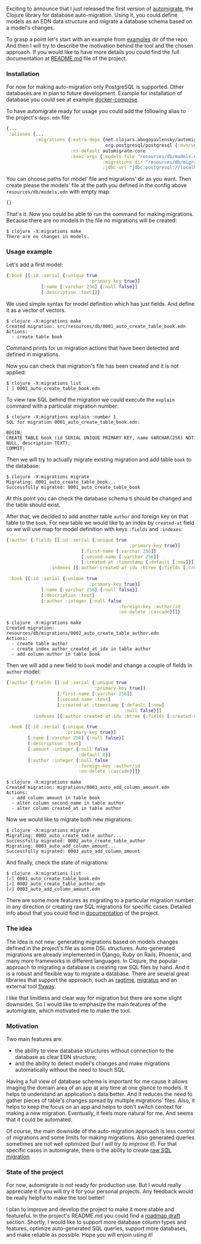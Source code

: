Exciting to announce that I just released the first version of [automigrate](https://github.com/abogoyavlensky/automigrate), 
the Clojure library for database auto-migration. Using it, you could define models as an EDN data structure 
and migrate a database schema based on a model's changes. 

To grasp a point let's start with an example from [examples](https://github.com/abogoyavlensky/automigrate/tree/master/examples) 
dir of the repo. And then I will try to describe the motivation behind the tool and the chosen approach. 
If you would like to have more details you could find the full documentation 
at [README.md](https://github.com/abogoyavlensky/automigrate#automigrate) file of the project.


### Installation

For now for making auto-migration only PostgreSQL is supported. Other databases are in plan to future development. 
Example for installation of database you could see at example 
[docker-compose](https://github.com/abogoyavlensky/automigrate/blob/59797c63ffd3af008dcb9825a9d8887347bf5c36/examples/docker-compose.yaml#L4-L11). 

To have automigrate ready for usage you could add the following alias to the project's `deps.edn` file:

```clojure
{...
 :aliases {...
           :migrations {:extra-deps {net.clojars.abogoyavlensky/automigrate {:mvn/version "0.1.0"}
                                     org.postgresql/postgresql {:mvn/version "42.3.1"}}
                        :ns-default automigrate.core
                        :exec-args {:models-file "resources/db/models.edn"
                                    :migrations-dir "resources/db/migrations"
                                    :jdbc-url "jdbc:postgresql://localhost:5432/mydb?user=myuser&password=secret"}}}}
```

You can choose paths for model' file and migrations' dir as you want. 
Then create please the models' file at the path you defined in the config above `resources/db/models.edn` with empty map:

```clojure
{}
```

That's it. Now you could be able to run the command for making migrations. 
Because there are no models in the file no migrations will be created:

```shell
$ clojure -X:migrations make
There are no changes in models.
```

### Usage example

Let's add a first model:

```clojure
{:book [[:id :serial {:unique true
                               :primary-key true}]
             [:name [:varchar 256] {:null false}]
             [:description :text]]}
```

We used simple syntax for model definition which has just fields. And define it as a vector of vectors.

```shell
$ clojure -X:migrations make
Created migration: src/resources/db/0001_auto_create_table_book.edn
Actions:
  - create table book
```

Command prints for us migration actions that have been detected and defined in migrations.

Now you can check that migration's file has been created and it is not applied:

```shell 
$ clojure -X:migrations list
[ ] 0001_auto_create_table_book.edn
```

To view raw SQL behind the migration we could execute the `explain` command with a particular migration number:

```shell
$ clojure -X:migrations explain :number 1
SQL for migration 0001_auto_create_table_book.edn:

BEGIN;
CREATE TABLE book (id SERIAL UNIQUE PRIMARY KEY, name VARCHAR(256) NOT NULL, description TEXT);
COMMIT;
```

Then we will try to actually migrate existing migration and add table `book` to the database:

```shell
$ clojure -X:migrations migrate
Migrating: 0001_auto_create_table_book...
Successfully migrated: 0001_auto_create_table_book
```
At this point you can check the database schema ti should be changed and the table should exist.

After that, we decided to add another table `author` and foreign key on that table to the `book`. 
For new table we would like to an index by `created-at` field so we will use map 
for model definition with keys `:fields` and `:indexes`:

```clojure
{:author {:fields [[:id :serial {:unique true
                                              :primary-key true}]
                            [:first-name [:varchar 256]]
                            [:second-name [:varchar 256]]
                            [:created-at :timestamp {:default [:now]}]]
                :indexes [[:author-created-at-idx :btree {:fields [:created-at]}]]}

 :book [[:id :serial {:unique true
                               :primary-key true}]
             [:name [:varchar 256] {:null false}]
             [:description :text]
             [:author :integer {:null false
                                          :foreign-key :author/id
                                          :on-delete :cascade}]]}
```

```shell
$ clojure -X:migrations make
Created migration: resources/db/migrations/0002_auto_create_table_author.edn
Actions:
  - create table author
  - create index author_created_at_idx in table author
  - add column author in table book
```
Then we will add a new field to `book` model and change a couple of fields in `author` model:

```clojure
{:author {:fields [[:id :serial {:unique true
                                 :primary-key true}]
                   [:first-name [:varchar 256]]
                   [:second-name :text]
                   [:created-at :timestamp {:default [:now]
                                            :null false}]]
          :indexes [[:author-created-at-idx :btree {:fields [:created-at]}]]}

 :book [[:id :serial {:unique true
                      :primary-key true}]
        [:name [:varchar 256] {:null false}]
        [:description :text]
        [:amount :integer {:null false
                           :default 0}]
        [:author :integer {:null false
                           :foreign-key :author/id
                           :on-delete :cascade}]]}
```

```shell
$ clojure -X:migrations make
Created migration: migrations/0003_auto_add_column_amount.edn
Actions:
  - add column amount in table book
  - alter column second_name in table author
  - alter column created_at in table author
``` 

Now we would like to migrate both new migrations:

```shell
$ clojure -X:migrations migrate
Migrating: 0002_auto_create_table_author...
Successfully migrated: 0002_auto_create_table_author
Migrating: 0003_auto_add_column_amount...
Successfully migrated: 0003_auto_add_column_amount
```

And finally, check the state of migrations:

```shell
$ clojure -X:migrations list
[✓] 0001_auto_create_table_book.edn
[✓] 0002_auto_create_table_author.edn
[✓] 0003_auto_add_column_amount.edn
```

There are some more features as migrating to a particular migration number in any direction 
or creating raw SQL migrations for specific cases. 
Detailed info about that you could find in [documentation](https://github.com/abogoyavlensky/automigrate/tree/examples#documentation) 
of the project.


### The idea

The idea is not new: generating migrations based on models changes defined in the project's file as some DSL structures. 
Auto-generated migrations are already implemented in Django, Ruby on Rails, Phoenix, 
and many more frameworks in different languages. In Clojure, 
the popular approach to migrating a database is creating raw SQL files by hand. 
And it is a robust and flexible way to migrate a database. 
There are several great libraries that support the approach, 
such as [ragtime](https://github.com/weavejester/ragtime), [migratus](https://github.com/yogthos/migratus) 
and an external tool [flyway](https://flywaydb.org/).

I like that limitless and clear way for migration but there are some slight downsides. 
So I would like to emphasize the main features of the automigrate, which motivated me to make the tool. 


### Motivation

Two main features are:
- the ability to view database structures without connection to the database as clear EDN structure; 
- and the ability to detect model's changes and make migrations automatically without the need to touch SQL. 

Having a full view of database schema is important for me cause it allows imaging the domain area 
of an app at any time at one glance to models. It helps to understand an application's data better. 
And it reduces the need to gather pieces of table's changes spread by multiple migrations' files. 
Also, it helps to keep the focus on an app and helps to don't switch context for making a new migration. 
Eventually, it feels more natural for me. And seems that it could be automated.

Of course, the main downside of the auto-migration approach is less control of migrations 
and some limits for making migrations. Also generated queries sometimes are not well optimized (*but I will try to improve it*).
For that specific cases in automigrate, there is the ability to create [raw SQL migration](https://github.com/abogoyavlensky/automigrate#custom-sql-migration).


### State of the project

For now, automigrate is not ready for production use. But I would really appreciate it 
if you will try it for your personal projects. 
Any feedback would be really helpful to make the tool better! 

I plan to improve and develop the project to make it more stable and featureful. 
In the project's README.md you could find a [roadmap draft](https://github.com/abogoyavlensky/automigrate/tree/examples#roadmap-draft) section. 
Shortly, I would like to support more database column types and features, optimize auto-generated SQL queries, 
support more databases, and make reliable as possible. Hope you will enjoin using it!
